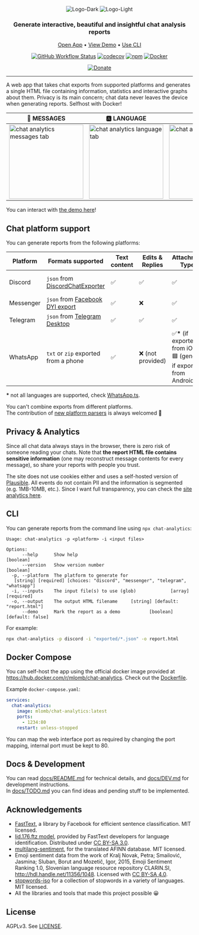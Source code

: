 <!--suppress HtmlDeprecatedAttribute -->
<div align="center">

![Logo-Dark](assets/images/logos/app_dark.svg#gh-dark-mode-only)
![Logo-Light](assets/images/logos/app_light.svg#gh-light-mode-only)

<h3>Generate interactive, beautiful and insightful chat analysis reports</h3>

[Open App](https://chatanalytics.app) • [View Demo](https://chatanalytics.app/demo) • [Use CLI](#cli)

[![GitHub Workflow Status](https://img.shields.io/github/actions/workflow/status/mlomb/chat-analytics/cicd.yml)](https://github.com/mlomb/chat-analytics/actions)
[![codecov](https://codecov.io/gh/mlomb/chat-analytics/branch/main/graph/badge.svg)](https://codecov.io/gh/mlomb/chat-analytics)
[![npm](https://img.shields.io/npm/v/chat-analytics)](https://www.npmjs.com/package/chat-analytics)
[![Docker](https://img.shields.io/badge/docker-%230db7ed.svg?logo=docker&logoColor=white)](https://hub.docker.com/r/mlomb/chat-analytics)

[![Donate](https://img.shields.io/badge/Donate-PayPal-green.svg)](https://www.paypal.com/donate/?hosted_button_id=NKHZJPKFJ34WJ)

</div>

---

A web app that takes chat exports from supported platforms and generates a single HTML file containing information, statistics and interactive graphs about them. Privacy is its main concern; chat data never leaves the device when generating reports. Selfhost with Docker!  

|  💬 MESSAGES |  🅰️ LANGUAGE | 😃 EMOJI | 🔗 LINKS | 📞 CALLS | 🌀 INTERACTION | 💙 SENTIMENT | 📅 TIMELINE |
|--|--|--|--|--|--|--|--|
| <img src="https://user-images.githubusercontent.com/5845105/222576038-ebcff785-1d5a-4402-ac16-5f55fe7a1a8f.png" alt="chat analytics messages tab" width="200"> | <img src="https://user-images.githubusercontent.com/5845105/222576383-91ec15d7-0a3b-44eb-96bb-24de3886d23f.png" alt="chat analytics language tab" width="200"> | <img src="https://user-images.githubusercontent.com/5845105/222576596-dfeb7660-808f-4b1f-905c-340282f1ed8d.png" alt="chat analytics emoji tab" width="200"> | <img src="https://user-images.githubusercontent.com/5845105/222576676-9eac93b7-59d2-4ab6-95d4-d65bb0d32207.png" alt="chat analytics links tab" width="200"> | <img src="https://github.com/mlomb/chat-analytics/assets/5845105/644c41ee-767b-4554-9bf5-9c79e7c37bce" alt="chat analytics calls tab" width="200"> | <img src="https://user-images.githubusercontent.com/5845105/222576804-0d884987-6394-4435-97cd-06bbca84e391.png" alt="chat analytics interaction tab" width="200"> | <img src="https://user-images.githubusercontent.com/5845105/222576869-f754d647-d915-4938-8acf-6c85f9315fee.png" alt="chat analytics sentiment tab" width="200"> | <img src="https://user-images.githubusercontent.com/5845105/222576879-30461d12-2a3b-4814-a16c-b23eab263b6b.png" alt="chat analytics timeline tab" width="200"> |



You can interact with [the demo here](https://chatanalytics.app/demo)!

## Chat platform support

You can generate reports from the following platforms:

| Platform  | Formats supported                                                                | Text content | Edits & Replies  | Attachment Types                                                                    | Reactions        | Profile picture        | Mentions    | Calls |
|-----------|----------------------------------------------------------------------------------|--------------|------------------|-------------------------------------------------------------------------------------|------------------|------------------------|-------------|-------|
| Discord   | `json` from [DiscordChatExporter](https://github.com/Tyrrrz/DiscordChatExporter) | ✅            | ✅                | ✅                                                                                   | ✅                | ✅ (until link expires) | ✅ (as text) | ✅ |
| Messenger | `json` from [Facebook DYI export](https://www.facebook.com/dyi)                  | ✅            | ❌                | ✅                                                                                   | ❌                | ❌                      | ✅ (as text) | ❌ |
| Telegram  | `json` from [Telegram Desktop](https://desktop.telegram.org/)                    | ✅            | ✅                | ✅                                                                                   | ❌ (not provided) | ❌                      | ✅ (as text) | ✅ |
| WhatsApp  | `txt` or `zip` exported from a phone                                             | ✅            | ❌ (not provided) | ✅<strong>*</strong> (if exported from iOS)<br>🟦 (generic if exported from Android) | ❌ (not provided) | ❌                      | ✅ (as text) | ❌ |

<strong>*</strong> not all languages are supported, check [WhatsApp.ts](/pipeline/parse/parsers/WhatsApp.ts).

You can't combine exports from different platforms.  
The contribution of [new platform parsers](/docs/PIPELINE.md#writing-a-new-parser) is always welcomed 🙂

## Privacy & Analytics

Since all chat data always stays in the browser, there is zero risk of someone reading your chats. Note that **the report HTML file contains sensitive information** (one may reconstruct message contents for every message), so share your reports with people you trust.

The site does not use cookies either and uses a self-hosted version of [Plausible](https://plausible.io). All events do not contain PII and the information is segmented (e.g. 1MB-10MB, etc.). Since I want full transparency, you can check the [site analytics here](https://p.chatanalytics.app/chatanalytics.app).

## CLI

You can generate reports from the command line using `npx chat-analytics`:

```
Usage: chat-analytics -p <platform> -i <input files>

Options:
      --help      Show help                                            [boolean]
      --version   Show version number                                  [boolean]
  -p, --platform  The platform to generate for
   [string] [required] [choices: "discord", "messenger", "telegram", "whatsapp"]
  -i, --inputs    The input file(s) to use (glob)             [array] [required]
  -o, --output    The output HTML filename     [string] [default: "report.html"]
      --demo      Mark the report as a demo           [boolean] [default: false]
```

For example:

```sh
npx chat-analytics -p discord -i "exported/*.json" -o report.html
```

## Docker Compose

You can self-host the app using the official docker image provided at https://hub.docker.com/r/mlomb/chat-analytics. Check out the [Dockerfile](/Dockerfile).

Example `docker-compose.yaml`:

```yaml
services:
  chat-analytics:
    image: mlomb/chat-analytics:latest
    ports:
      - 1234:80
    restart: unless-stopped
```

You can map the web interface port as required by changing the port mapping, internal port must be kept to 80.

## Docs & Development

You can read [docs/README.md](/docs/README.md) for technical details, and [docs/DEV.md](/docs/DEV.md) for development instructions.  
In [docs/TODO.md](/docs/TODO.md) you can find ideas and pending stuff to be implemented.

## Acknowledgements

* [FastText](https://fasttext.cc/), a library by Facebook for efficient sentence classification. MIT licensed.
* [lid.176.ftz model](https://fasttext.cc/docs/en/language-identification.html), provided by FastText developers for language identification. Distributed under [CC BY-SA 3.0](https://creativecommons.org/licenses/by-sa/3.0/).
* [multilang-sentiment](https://github.com/marcellobarile/multilang-sentiment), for the translated AFINN database. MIT licensed.
* Emoji sentiment data from the work of Kralj Novak, Petra; Smailović, Jasmina; Sluban, Borut and Mozetič, Igor, 2015, Emoji Sentiment Ranking 1.0, Slovenian language resource repository CLARIN.SI, http://hdl.handle.net/11356/1048. Licensed with [CC BY-SA 4.0](https://creativecommons.org/licenses/by-sa/4.0/).
* [stopwords-iso](https://github.com/stopwords-iso/stopwords-iso) for a collection of stopwords in a variety of languages. MIT licensed.
* All the libraries and tools that made this project possible 😀

## License

AGPLv3. See [LICENSE](LICENSE).
